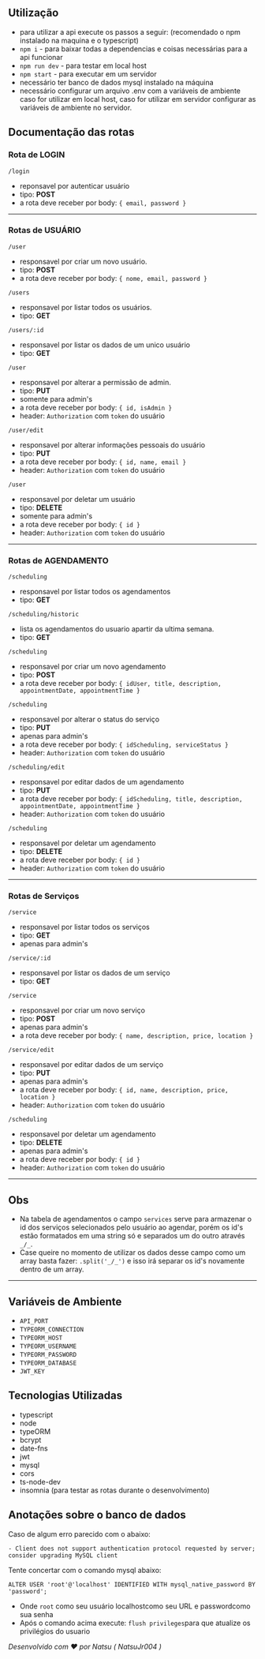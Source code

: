 ## **Utilização**
 - para utilizar a api execute os passos a seguir: (recomendado o npm instalado na maquina e o typescript)
 - ``npm i`` - para baixar todas a dependencias e coisas necessárias para a api funcionar
 - ``npm run dev`` - para testar em local host
 - ``npm start`` - para executar em um servidor
 - necessário ter banco de dados mysql instalado na máquina
 - necessário configurar um arquivo .env com a variáveis de ambiente caso for utilizar em local host, caso for utilizar em servidor configurar as variáveis de ambiente no servidor.

## **Documentação das rotas**

### Rota de **LOGIN**

`/login`
- reponsavel por autenticar usuário
- tipo: **POST**
- a rota deve receber por body: `{ email, password }`

---

### Rotas de **USUÁRIO**

`/user`
- responsavel por criar um novo usuário.
- tipo: **POST**
- a rota deve receber por body: `{ nome, email, password }`

`/users`
- responsavel por listar todos os usuários.
- tipo: **GET**

`/users/:id`
- responsavel por listar os dados de um unico usuário
- tipo: **GET**

`/user`
- responsavel por alterar a permissão de admin.
- tipo: **PUT**
- somente para admin's
- a rota deve receber por body: `{ id, isAdmin }`
- header: `Authorization` com `token` do usuário

`/user/edit`
- responsavel por alterar informações pessoais do usuário
- tipo: **PUT**
- a rota deve receber por body: `{ id, name, email }`
- header: `Authorization` com `token` do usuário

`/user`
- responsavel por deletar um usuário
- tipo: **DELETE**
- somente para admin's
- a rota deve receber por body: `{ id }`
- header: `Authorization` com `token` do usuário

---

### Rotas de **AGENDAMENTO**

`/scheduling`
- responsavel por listar todos os agendamentos
- tipo: **GET**

`/scheduling/historic`
- lista os agendamentos do usuario apartir da ultima semana.
- tipo: **GET**

`/scheduling`
- responsavel por criar um novo agendamento
- tipo: **POST**
- a rota deve receber por body: `{ idUser, title, description, appointmentDate, appointmentTime }`

`/scheduling`
- responsavel por alterar o status do serviço
- tipo: **PUT**
- apenas para admin's
- a rota deve receber por body: `{ idScheduling, serviceStatus }`
- header: `Authorization` com `token` do usuário

`/scheduling/edit`
- responsavel por editar dados de um agendamento
- tipo: **PUT**
- a rota deve receber por body: `{ idScheduling, title, description, appointmentDate, appointmentTime }`
- header: `Authorization` com `token` do usuário

`/scheduling`
- responsavel por deletar um agendamento
- tipo: **DELETE**
- a rota deve receber por body: `{ id }`
- header: `Authorization` com `token` do usuário

---
### Rotas de **Serviços**

`/service`
- responsavel por listar todos os serviços
- tipo: **GET**
- apenas para admin's

`/service/:id`
- responsavel por listar os dados de um serviço
- tipo: **GET**

`/service`
- responsavel por criar um novo serviço
- tipo: **POST**
- apenas para admin's
- a rota deve receber por body: `{ name, description, price, location }`

`/service/edit`
- responsavel por editar dados de um serviço
- tipo: **PUT**
- apenas para admin's
- a rota deve receber por body: `{ id, name, description, price, location }`
- header: `Authorization` com `token` do usuário

`/scheduling`
- responsavel por deletar um agendamento
- tipo: **DELETE**
- apenas para admin's
- a rota deve receber por body: `{ id }`
- header: `Authorization` com `token` do usuário

---
## **Obs**
 - Na tabela de agendamentos o campo ``services`` serve para armazenar o id dos serviços selecionados pelo usuário ao agendar, porém os id's estão formatados em uma string só e separados um do outro através ``_/_``.
 - Case queire no momento de utilizar os dados desse campo como um array basta fazer: ``.split('_/_')`` e isso irá separar os id's novamente dentro de um array.

---

## **Variáveis de Ambiente**
- `API_PORT`
- `TYPEORM_CONNECTION`
- `TYPEORM_HOST`
- `TYPEORM_USERNAME`
- `TYPEORM_PASSWORD`
- `TYPEORM_DATABASE`
- `JWT_KEY`

## **Tecnologias Utilizadas**
- typescript
- node
- typeORM
- bcrypt
- date-fns
- jwt
- mysql
- cors
- ts-node-dev
- insomnia (para testar as rotas durante o desenvolvimento)

## **Anotações sobre o banco de dados**

Caso de algum erro parecido com o abaixo:
    
    - Client does not support authentication protocol requested by server; consider upgrading MySQL client
Tente concertar com o comando mysql abaixo:

```ALTER USER 'root'@'localhost' IDENTIFIED WITH mysql_native_password BY 'password';```
    
- Onde ```root``` como seu usuário localhostcomo seu URL e passwordcomo sua senha
- Após o comando acima execute: ```flush privileges```para que atualize os privilégios do usuario

_Desenvolvido com ❤ por Natsu ( NatsuJr004 )_
